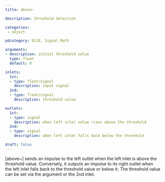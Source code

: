 ```yaml
---
title: above~

description: threshold detection

categories:
 - object

pdcategory: ELSE, Signal Math

arguments:
- description: initial threshold value
  type: float
  default: 0

inlets:
  1st:
  - type: float/signal
    description: input signal
  2nd:
  - type: float/signal
    description: threshold value

outlets:
  1st:
  - type: signal
    description: when left inlet value rises above the threshold
  2nd:
  - type: signal
    description: when left inlet falls back below the threshold

draft: false
---
```


[above~] sends an impulse to the left outlet when the left inlet is above the threshold value. Conversely, it outputs an impulse to its right outlet when the left inlet falls back to the threshold value or below it. The threshold value can be set via the argument or the 2nd inlet.
